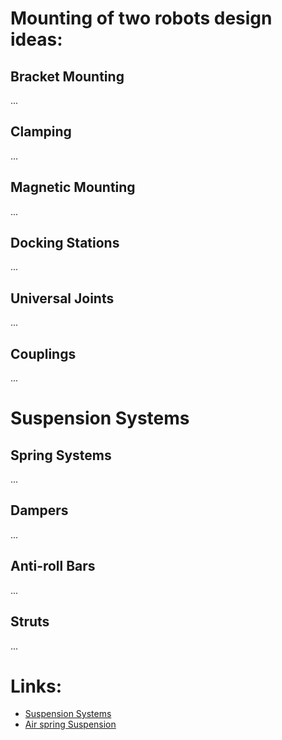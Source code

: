 # Mounting of two robots design ideas:
## Bracket Mounting
...
## Clamping
...
## Magnetic Mounting
...
## Docking Stations
...
## Universal Joints
...
## Couplings
...

# Suspension Systems
## Spring Systems
...
## Dampers
...
## Anti-roll Bars
...
## Struts
...






# Links:
* [Suspension Systems](https://citeseerx.ist.psu.edu/document?repid=rep1&type=pdf&doi=f1b742c172a0f953fbd75c512acb28698bd65cf6)
* [Air spring Suspension](https://downloads.hindawi.com/archive/2015/974020.pdf)
